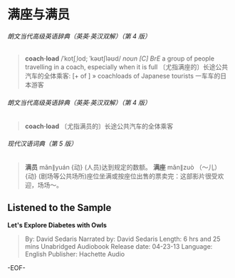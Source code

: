 # 满座与满员


###### 朗文当代高级英语辞典（英英·英汉双解）（第 4 版）
>**coach·load** /ˈkotʃˌlod; ˈkəʊtʃləʊd/
*noun* *\[C\]* *BrE*
a group of people travelling in a coach, especially when it is full 〔尤指满座的〕长途公共汽车的全体乘客:
[+ of ]
» coachloads of Japanese tourists 一车车的日本游客

###### 朗文当代高级英语辞典（英英·英汉双解）（第 4 版）
>**coach·load**
〔尤指满员的〕长途公共汽车的全体乘客

###### 现代汉语词典（第 5 版）
>**满员** mǎn∥yuán
{动}
(人员)达到规定的数额。
**满座** mǎn∥zuò （～儿）
{动}
(剧场等公共场所)座位坐满或按座位出售的票卖完：这部影片很受欢迎，场场～。

## Listened to the Sample
**Let's Explore Diabetes with Owls**
>By: David Sedaris
Narrated by: David Sedaris
Length: 6 hrs and 25 mins
Unabridged Audiobook
Release date: 04-23-13
Language: English
Publisher: Hachette Audio

-EOF-
